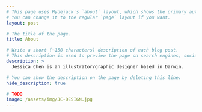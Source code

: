 ```yaml
---
# This page uses Hydejack's `about` layout, which shows the primary author's picture and about text at the top.
# You can change it to the regular `page` layout if you want.
layout: post

# The title of the page.
title: About

# Write a short (~150 characters) description of each blog post.
# This description is used to preview the page on search engines, social media, etc.
description: >
  Jessica Chen is an illustrator/graphic designer based in Darwin.

# You can show the description on the page by deleting this line:
hide_description: true

# TODO
image: /assets/img/JC-DESIGN.jpg
---
```

